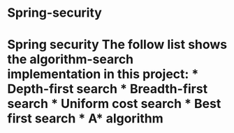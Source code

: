 # Spring-security
# Spring security The follow list shows the algorithm-search implementation in this project: * Depth-first search * Breadth-first search * Uniform cost search * Best first search * A* algorithm
